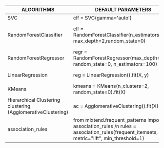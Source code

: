 | ALGORITHMS  | DEFAULT PARAMETERS | GRID SEARCH AND RANDOM SEARCH PARAMETERS|
| --- | --- |--- | 
|SVC|	clf = SVC(gamma='auto') |[{'kernel': ['rbf'], 'gamma': [1e-3, 1e-4], 'C': [1, 10, 100, 1000]}|
|RandomForestClassifier | clf = RandomForestClassifier(n_estimators=100, max_depth=2,random_state=0) |random_grid = {'n_estimators': n_estimators,'max_features': max_features, 'max_depth': max_depth, 'min_samples_split': min_samples_split,'min_samples_leaf':min_samples_leaf,'bootstrap': bootstrap}|
|RandomForestRegressor|	regr = RandomForestRegressor(max_depth=2, random_state=0, n_estimators=100) |	tuned_parameters = {'n_estimators': [500, 700, 1000], 'max_depth': [None, 1, 2, 3], 'min_samples_split': [1, 2, 3]} |
|LinearRegression	| reg = LinearRegression().fit(X, y) |	parameters = {'fit_intercept':('True', 'False'), 'normalize':('True', 'False'), 'copy_X':('True', 'False')}|
|KMeans |	kmeans = KMeans(n_clusters=2, random_state=0).fit(X) | param_grid = {"n_clusters": range(2, 11)} |
|Hierarchical Clustering	clustering (AgglomerativeClustering) | ac = AgglomerativeClustering().fit(X) |	ac =AgglomerativeClustering(memory='mycachedir',  compute_full_tree=True)|
|association_rules |	from mlxtend.frequent_patterns import association_rules /n rules = association_rules(frequent_itemsets, metric="lift", min_threshold=1) | |
	

